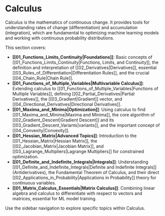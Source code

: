 # Calculus

Calculus is the mathematics of continuous change. It provides tools for understanding rates of change (differentiation) and accumulation (integration), which are fundamental to optimizing machine learning models and working with continuous probability distributions.

This section covers:

*   **[[01_Functions_Limits_Continuity|Foundations]]**: Basic concepts of [[01_Functions_Limits_Continuity|Functions, Limits, and Continuity]], the definition and interpretation of [[02_Derivatives|Derivatives]], essential [[03_Rules_of_Differentiation|Differentiation Rules]], and the crucial [[04_Chain_Rule|Chain Rule]].
*   **[[01_Functions_of_Multiple_Variables|Multivariable Calculus]]**: Extending calculus to [[01_Functions_of_Multiple_Variables|Functions of Multiple Variables]], defining [[02_Partial_Derivatives|Partial Derivatives]], the [[03_Gradient|Gradient]] vector, and [[04_Directional_Derivatives|Directional Derivatives]].
*   **[[01_Maxima_and_Minima|Optimization]]**: Using calculus to find [[01_Maxima_and_Minima|Maxima and Minima]], the core algorithm of [[02_Gradient_Descent|Gradient Descent]] and its [[03_Gradient_Descent_Variants|variants]], and the important concept of [[04_Convexity|Convexity]].
*   **[[01_Hessian_Matrix|Advanced Topics]]**: Introduction to the [[01_Hessian_Matrix|Hessian Matrix]], the [[02_Jacobian_Matrix|Jacobian Matrix]], and [[03_Lagrange_Multipliers|Lagrange Multipliers]] for constrained optimization.
*   **[[01_Definite_and_Indefinite_Integrals|Integrals]]**: Understanding [[01_Definite_and_Indefinite_Integrals|Definite and Indefinite Integrals]] (Antiderivatives), the Fundamental Theorem of Calculus, and their direct [[02_Applications_in_Probability|Applications in Probability]] theory for continuous variables.
*   **[[01_Matrix_Calculus_Essentials|Matrix Calculus]]**: Combining linear algebra and calculus to differentiate with respect to vectors and matrices, essential for ML model training.

Use the sidebar navigation to explore specific topics within Calculus.